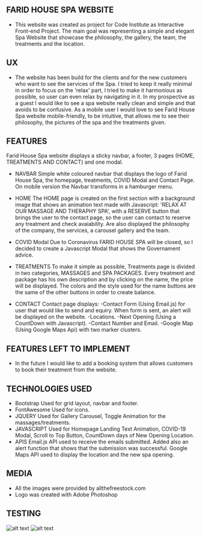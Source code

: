 

## FARID HOUSE SPA WEBSITE

* This website was created as project for Code Institute as Interactive Front-end Project.
The main goal was representing a simple and elegant Spa Website that showcase the philosophy, the gallery, the team, the treatments and the location.



## UX 

* The website has been build for the clients and for the new customers who want to see the services of the Spa.
I tried to keep it really minimal in order to focus on the 'relax' part, I tried to make it harmonious as possible, so user can even relax by navigating in it.
In my prospective as a guest I would like to see a spa website really clean and simple and that avoids to be confusive.
As a mobile user I would love to see Farid House Spa website mobile-friendly, to be intuitive, that allows me to see their philosophy, the pictures of the spa and the treatments given.

## FEATURES

Farid House Spa website displays a sticky navbar, a footer, 3 pages (HOME, TREATMENTS AND CONTACT) and one modal.

* NAVBAR
Simple white coloured navbar that displays the logo of Farid House Spa, the homepage, treatments, COVID Modal and Contact Page. 
On mobile version the Navbar transforms in a hamburger menu.

* HOME
The HOME page is created on the first section with a background image that shows an animation text made with Javascript: 'RELAX AT OUR MASSAGE AND THERAPHY SPA', with a RESERVE button that brings the user to the contact page, so the user can contact to reserve any treatment and check avaiability.
Are also displayed the philosophy of the company, the services, a carousel gallery and the team.

* COVID Modal
Due to Coronavirus FARID HOUSE SPA will be closed, so I decided to create a Javascript Modal that shows the Governament advice. 

* TREATMENTS 
To make it simple as possible, Treatments page is divided in two categories, MASSAGES and SPA PACKAGES.
Every treatment and package has his own description and by clicking on the name, the price will be displayed. 
The colors and the style used for the name buttons are the same of the other buttons in order to create balance. 

* CONTACT 
Contact page displays: 
-Contact Form (Using Email.js) for user that would like to send and equiry. When form is sent, an alert will be displayed on the website.
-Locations.
-Next Opening (Using a CountDown with Javascript).
-Contact Number and Email.
-Google Map (Using Google Maps Api) with two marker clusters.

## FEATURES LEFT TO IMPLEMENT

* In the future I would like to add a booking system that allows customers to book their treatment from the website.


## TECHNOLOGIES USED 

* Bootstrap
Used for grid layout, navbar and footer.
* FontAwesome
Used for icons.
* JQUERY
Used for Gallery Carousel, Toggle Animation for the massages/treatments.
* JAVASCRIPT
Used for Homepage Landing Text Animation, COVID-19 Modal, Scroll to Top Button, CountDown days of New Opening Location.
* APIS 
Email.js API used to receive the emails submitted. Added also an alert function that shows that the submission was successful. 
Google Maps API used to display the location and the new spa opening.


## MEDIA

* All the images were provided by allthefreestock.com
* Logo was created with Adobe Photoshop 



## TESTING 

![alt text](https://ibb.co/ypGcYjV)
![alt text](https://ibb.co/K0vQFYM)



